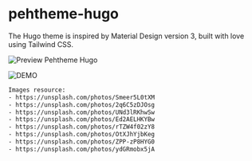 # pehtheme-hugo
The Hugo theme is inspired by Material Design version 3, built with love using Tailwind CSS.


![Preview Pehtheme Hugo](https://raw.githubusercontent.com/fauzanmy/pehtheme-hugo-lite/main/images/tn.png?raw=true)


![DEMO](https://pehtheme-hugo-lite.netlify.app/)

```txt
Images resource:
- https://unsplash.com/photos/Smeer5L0tXM
- https://unsplash.com/photos/2q6C5zDJOsg
- https://unsplash.com/photos/UNd3lRKhwSw
- https://unsplash.com/photos/Ed2AELHKYBw
- https://unsplash.com/photos/rTZW4f02zY8
- https://unsplash.com/photos/OtXJhYjbKeg
- https://unsplash.com/photos/ZPP-zP8HYG0
- https://unsplash.com/photos/ydGRmobx5jA
```
